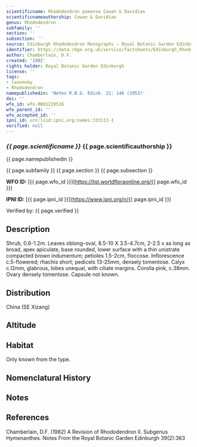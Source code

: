 ```yaml
---
scientificname: Rhododendron pomense Cowan & Davidian
scientificnameauthorship: Cowan & Davidian
genus: Rhododendron
subfamily: ''
section: ''
subsection: ''
source: Edinburgh Rhododendron Monographs – Royal Botanic Garden Edinburgh
identifier: https://data.rbge.org.uk/service/factsheets/Edinburgh_Rhododendron_Monographs.xhtml
author: Chamberlain, D.F.
created: '1982'
rights holder: Royal Botanic Garden Edinburgh
license: ''
tags:
- taxonomy
- Rhododendron
namepublishedin: 'Notes R.B.G. Edinb. 21: 146 (1953)'
doi: ''
wfo_id: wfo-0001229516
wfo_parent_id: ''
wfo_accepted_id: ''
ipni_id: urn:lsid:ipni.org:names:333113-1
verified: null
---
```

### _{{ page.scientificname }}_ {{ page.scientificauthorship }}
 {{ page.namepublishedin }}

{{ page.subfamily }} {{ page.section }} {{ page.subsection }}

**WFO ID:** [{{ page.wfo_id }}](https://list.worldfloraonline.org/{{ page.wfo_id }})

**IPNI ID:** [{{ page.ipni_id }}](https://www.ipni.org/n/{{ page.ipni_id }})

Verified by: {{ page.verified }}



## Description
Shrub, 0.6-1.2m. Leaves oblong-oval, 8.5-10 X 3.5-4.7cm, 2-2.5 x as long as broad, apex apiculate, base rounded, lower surface with a thin unistrate compacted brown indumentum; petioles 1.5-2cm, floccose. Inflorescence c.5-flowered; rhachis short; pedicels 13-25mm, densely tomentose. Calyx c.l2mm, glabrous, lobes unequal, with ciliate margins. Corolla pink, c.38mm. Ovary densely tomentose. Capsule not known.

## Distribution
China (SE Xizang)

## Altitude


## Habitat
Only known from the type.

## Nomenclatural History

                       
## Notes


## References

Chamberlain, D.F. (1982) A Revision of Rhododendron II. Subgenus Hymenanthes. Notes From the Royal Botanic Garden Edinburgh 39(2):363
